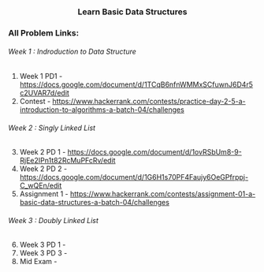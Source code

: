 <h3 align="center"> Learn Basic Data Structures </h3>

### All Problem Links:
<h6> Week 1 : Indroduction to Data Structure </h6>

1. Week 1 PD1 - https://docs.google.com/document/d/1TCqB6nfnWMMxSCfuwnJ6D4r5c2UVAR7d/edit
2. Contest - https://www.hackerrank.com/contests/practice-day-2-5-a-introduction-to-algorithms-a-batch-04/challenges

<h6> Week 2 : Singly Linked List </h6>

3. Week 2 PD 1 - https://docs.google.com/document/d/1ovRSbUm8-9-RjEe2IPn1t82RcMuPFcRv/edit
4. Week 2 PD 2 - https://docs.google.com/document/d/1G6H1s70PF4Faujy6OeGPfrppj-C_wQEn/edit
5. Assignment 1 - https://www.hackerrank.com/contests/assignment-01-a-basic-data-structures-a-batch-04/challenges

<h6> Week 3 : Doubly Linked List </h6>

6. Week 3 PD 1 - 
7. Week 3 PD 3 - 
8. Mid Exam - 
